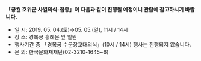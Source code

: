 **「궁궐 호위군 사열의식-첩종」이 다음과 같이 진행될 예정이니 관람에 참고하시기 바랍니다.**
- 일 시: 2019. 05. 04.(토)→05. 05.(일), 11시 / 14시
- 장 소: 경복궁 흥례문 앞 일원
- 행사기간 중 「경복궁 수문장교대의식」(10시 / 14시) 행사는 진행되지 않습니다.
- 문 의: 한국문화재재단(02-3210-1645~6)